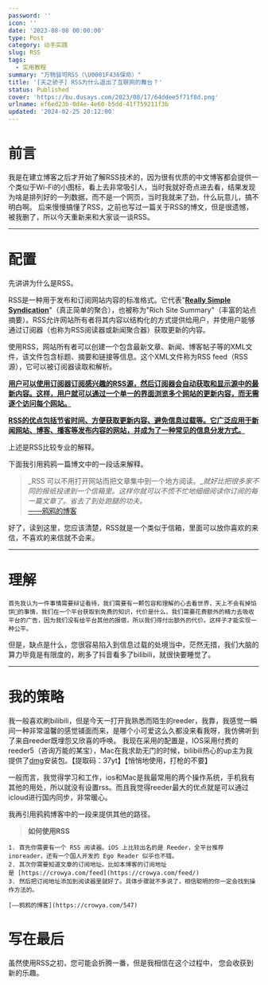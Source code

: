 ```yaml
---
password: ''
icon: ''
date: '2023-08-08 00:00:00'
type: Post
category: 动手实践
slug: RSS
tags:
  - 实用教程
summary: "万物皆可RSS（\U0001F436保命）"
title: '[天之骄子] RSS为什么退出了互联网的舞台？'
status: Published
cover: 'https://bu.dusays.com/2023/08/17/64ddee5f71f8d.png'
urlname: ef6ed23b-0d4e-4e60-b5dd-41f759211f3b
updated: '2024-02-25 20:12:00'
---
```


# 前言


  我是在建立博客之后才开始了解RSS技术的，因为很有优质的中文博客都会提供一个类似于Wi-Fi的小图标，看上去非常吸引人，当时我就好奇点进去看，结果发现为啥是排列好的一列数据，而不是一个网页，当时我就来了劲，什么玩意儿，搞不明白啊。
  后来慢慢搞懂了RSS，之前也写过一篇关于RSS的博文，但是很遗憾，被我删了，所以今天重新来和大家谈一谈RSS。


---


# 配置


  先讲讲为什么是RSS。


  RSS是一种用于发布和订阅网站内容的标准格式。它代表"<u>**Really Simple Syndication**</u>"（真正简单的聚合），也被称为"Rich Site Summary"（丰富的站点摘要）。RSS允许网站所有者将其内容以结构化的方式提供给用户，并使用户能够通过订阅器（也称为RSS阅读器或新闻聚合器）获取更新的内容。


  使用RSS，网站所有者可以创建一个包含最新文章、新闻、博客帖子等的XML文件，该文件包含标题、摘要和链接等信息。这个XML文件称为RSS feed（RSS源），它可以被订阅器读取和解析。


  <u>**用户可以使用订阅器订阅感兴趣的RSS源，然后订阅器会自动获取和显示源中的最新内容。这样，用户就可以通过一个单一的界面浏览多个网站的更新内容，而无需逐个访问每个网站。**</u>


  <u>**RSS的优点包括节省时间、方便获取更新内容、避免信息过载等。它广泛应用于新闻网站、博客、播客等发布内容的网站，并成为了一种常见的信息分发方式。**</u>


  上述是RSS比较专业的解释。


  下面我引用鸦鸦一篇博文中的一段话来解释。


> _RSS 可以不用打开网站而把文章集中到一个地方阅读。__就好比把很多家不同的报纸投递到一个信箱里。这样你就可以不慌不忙地细细阅读你订阅的每一篇文章了。省去了到处跑腿的功夫。_  
>                                                                                           [——鸦鸦的博客](https://crowya.com/547)


  好了，读到这里，您应该清楚，RSS就是一个类似于信箱，里面可以放你喜欢的来信，不喜欢的来信就不会来。


---


# 理解


    首先我认为一件事情需要辩证看待，我们需要有一颗包容和理解的心去看世界，天上不会有掉馅饼🥙的事情，我们在一个平台获取到免费的知识，代价是什么，我们需要花费额外的精力去吸收平台的广告，因为我们没有给平台其他的报偿，所以我们得付出额外的代价。这样子才能实现一种公平。
  但是，缺点是什么，您很容易陷入到信息过载的处境当中，茫然无措，我们大脑的算力毕竟是有限度的，刷多了抖音看多了bilibili，就很快要睡觉了。


---


# 我的策略


  我一般喜欢刷bilibili，但是今天一打开我熟悉而陌生的reeder，我靠，我感觉一瞬间一种非常温馨的感觉铺面而来，是哪个小可爱这么久都没来看我呀，我仿佛听到了来自reeder既埋怨又欣喜的呼唤。
  我现在采用的配置是，IOS采用付费的reeder5（咨询万能的某宝），Mac在我求助无门的时候，bilibili热心的up主为我提供了[dmg](https://pan.baidu.com/s/1GGJwSmq9NbHpjS2Hr_P-KA?pwd=37yt)安装包。【提取码：37yt】【悄悄地使用，打枪的不要】


  一般而言，我觉得学习和工作，ios和Mac是我最常用的两个操作系统，手机我有其他的用处，所以就没有设置rss。而且我觉得reeder最大的优点就是可以通过icloud进行国内同步，非常暖心。


  我再引用鸦鸦博客中的一段来提供其他的路径。


> **如何使用RSS**

	1. 首先你需要有一个 RSS 阅读器。iOS 上比较出名的是 Reeder，全平台推荐 inoreader，还有一个国人开发的 Ego Reader 似乎也不错。
	2. 其次你需要知道文章的订阅地址。比如本博客的订阅地址是 [https://crowya.com/feed](https://crowya.com/feed/)
	3. 然后把订阅地址添加到阅读器里就好了。具体步骤就不多说了，相信聪明的你一定会找到操作方法的。
	                                                                                                           [——鸦鸦的博客](https://crowya.com/547)

# 写在最后


虽然使用RSS之初，您可能会折腾一番，但是我相信在这个过程中， 您会收获到新的乐趣。

